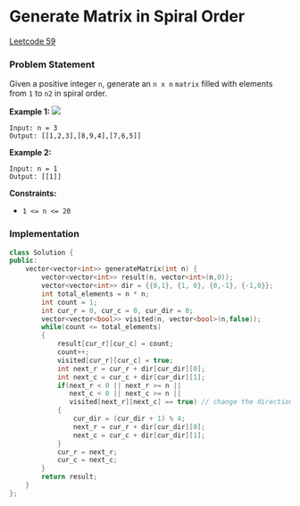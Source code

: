 # Generate Matrix in Spiral Order

[Leetcode 59](https://leetcode.com/problems/spiral-matrix-ii/)

### Problem Statement

Given a positive integer `n`, generate an `n x n` `matrix` filled with elements from `1` to `n2` in spiral order.

**Example 1:** ![](https://assets.leetcode.com/uploads/2020/11/13/spiraln.jpg)

```text
Input: n = 3
Output: [[1,2,3],[8,9,4],[7,6,5]]
```

**Example 2:**

```text
Input: n = 1
Output: [[1]]
```

**Constraints:**

* `1 <= n <= 20`

### Implementation

```cpp
class Solution {
public:
    vector<vector<int>> generateMatrix(int n) {
        vector<vector<int>> result(n, vector<int>(n,0));
        vector<vector<int>> dir = {{0,1}, {1, 0}, {0,-1}, {-1,0}};
        int total_elements = n * n;
        int count = 1;
        int cur_r = 0, cur_c = 0, cur_dir = 0;
        vector<vector<bool>> visited(n, vector<bool>(n,false));
        while(count <= total_elements)
        {
            result[cur_r][cur_c] = count;
            count++;
            visited[cur_r][cur_c] = true;
            int next_r = cur_r + dir[cur_dir][0];
            int next_c = cur_c + dir[cur_dir][1];
            if(next_r < 0 || next_r >= n ||
               next_c < 0 || next_c >= n ||
               visited[next_r][next_c] == true) // change the direction
            {
                cur_dir = (cur_dir + 1) % 4;
                next_r = cur_r + dir[cur_dir][0];
                next_c = cur_c + dir[cur_dir][1];
            }
            cur_r = next_r;
            cur_c = next_c; 
        }
        return result;        
    }
};
```

